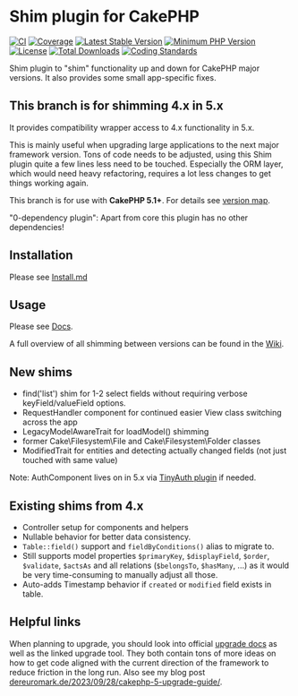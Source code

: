 # Shim plugin for CakePHP
[![CI](https://github.com/dereuromark/cakephp-shim/actions/workflows/ci.yml/badge.svg?branch=master)](https://github.com/dereuromark/cakephp-shim/actions/workflows/ci.yml?query=branch%3Amaster)
[![Coverage](https://codecov.io/gh/dereuromark/cakephp-shim/branch/master/graph/badge.svg)](https://codecov.io/gh/dereuromark/cakephp-shim)
[![Latest Stable Version](https://poser.pugx.org/dereuromark/cakephp-shim/v/stable.svg)](https://packagist.org/packages/dereuromark/cakephp-shim)
[![Minimum PHP Version](https://img.shields.io/badge/php-%3E%3D%208.1-8892BF.svg)](https://php.net/)
[![License](https://poser.pugx.org/dereuromark/cakephp-shim/license.svg)](LICENSE)
[![Total Downloads](https://poser.pugx.org/dereuromark/cakephp-shim/d/total.svg)](https://packagist.org/packages/dereuromark/cakephp-shim)
[![Coding Standards](https://img.shields.io/badge/cs-PSR--2--R-yellow.svg)](https://github.com/php-fig-rectified/fig-rectified-standards)

Shim plugin to "shim" functionality up and down for CakePHP major versions.
It also provides some small app-specific fixes.

## This branch is for shimming 4.x in 5.x
It provides compatibility wrapper access to 4.x functionality in 5.x.

This is mainly useful when upgrading large applications to the next major framework version.
Tons of code needs to be adjusted, using this Shim plugin quite a few lines less need to be touched.
Especially the ORM layer, which would need heavy refactoring, requires a lot less changes to get things working again.

This branch is for use with **CakePHP 5.1+**. For details see [version map](https://github.com/dereuromark/cakephp-shim/wiki#cakephp-version-map).

"0-dependency plugin": Apart from core this plugin has no other dependencies!

## Installation
Please see [Install.md](docs/Install.md)

## Usage
Please see [Docs](docs/README.md).

A full overview of all shimming between versions can be found in the [Wiki](https://github.com/dereuromark/cakephp-shim/wiki).

## New shims
- find('list') shim for 1-2 select fields without requiring verbose keyField/valueField options.
- RequestHandler component for continued easier View class switching across the app
- LegacyModelAwareTrait for loadModel() shimming
- former Cake\Filesystem\File and Cake\Filesystem\Folder classes
- ModifiedTrait for entities and detecting actually changed fields (not just touched with same value)

Note: AuthComponent lives on in 5.x via [TinyAuth plugin](https://github.com/dereuromark/cakephp-tinyauth) if needed.

## Existing shims from 4.x
- Controller setup for components and helpers
- Nullable behavior for better data consistency.
- `Table::field()` support and `fieldByConditions()` alias to migrate to.
- Still supports model properties `$primaryKey`, `$displayField`, `$order`, `$validate`, `$actsAs` and all
relations (`$belongsTo`, `$hasMany`, ...) as it would be very time-consuming to
manually adjust all those.
- Auto-adds Timestamp behavior if `created` or `modified` field exists in table.

## Helpful links
When planning to upgrade, you should look into official [upgrade docs](https://book.cakephp.org/5/en/appendices/5-0-upgrade-guide.html) as well as the linked upgrade tool.
They both contain tons of more ideas on how to get code aligned with the current direction of the framework to reduce friction in the long run.
Also see my blog post [dereuromark.de/2023/09/28/cakephp-5-upgrade-guide/](https://www.dereuromark.de/2023/09/28/cakephp-5-upgrade-guide/).
